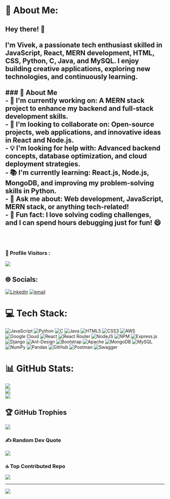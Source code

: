 # 💫 About Me:
## Hey there! 👋  <br><br>I'm Vivek, a passionate tech enthusiast skilled in **JavaScript, React, MERN development, HTML, CSS, Python, C, Java, and MySQL**. I enjoy building creative applications, exploring new technologies, and continuously learning.  <br><br>### 🚀 About Me  <br>- 🔭 **I'm currently working on:** A MERN stack project to enhance my backend and full-stack development skills.  <br>- 🤝 **I'm looking to collaborate on:** Open-source projects, web applications, and innovative ideas in React and Node.js.  <br>- 💡 **I'm looking for help with:** Advanced backend concepts, database optimization, and cloud deployment strategies.  <br>- 📚 **I'm currently learning:** React.js, Node.js, MongoDB, and improving my problem-solving skills in Python.  <br>- 💬 **Ask me about:** Web development, JavaScript, MERN stack, or anything tech-related!  <br>- 🎉 **Fun fact:** I love solving coding challenges, and I can spend hours debugging just for fun! 😄  <br><br><br>

### 👀 Profile Visitors : 
[![](https://visitcount.itsvg.in/api?id=vivek-ugale&label=Profile%20Views&color=12&icon=2)](https://visitcount.itsvg.in)

## 🌐 Socials:
[![LinkedIn](https://img.shields.io/badge/LinkedIn-%230077B5.svg?logo=linkedin&logoColor=white)](https://linkedin.com/in/vivek-ugale-1092a1294) [![email](https://img.shields.io/badge/Email-D14836?logo=gmail&logoColor=white)](mailto:vivekugale2020@gmail.com) 

# 💻 Tech Stack:
![JavaScript](https://img.shields.io/badge/javascript-%23323330.svg?style=for-the-badge&logo=javascript&logoColor=%23F7DF1E) ![Python](https://img.shields.io/badge/python-3670A0?style=for-the-badge&logo=python&logoColor=ffdd54) ![C](https://img.shields.io/badge/c-%2300599C.svg?style=for-the-badge&logo=c&logoColor=white) ![Java](https://img.shields.io/badge/java-%23ED8B00.svg?style=for-the-badge&logo=openjdk&logoColor=white) ![HTML5](https://img.shields.io/badge/html5-%23E34F26.svg?style=for-the-badge&logo=html5&logoColor=white) ![CSS3](https://img.shields.io/badge/css3-%231572B6.svg?style=for-the-badge&logo=css3&logoColor=white) ![AWS](https://img.shields.io/badge/AWS-%23FF9900.svg?style=for-the-badge&logo=amazon-aws&logoColor=white) ![Google Cloud](https://img.shields.io/badge/GoogleCloud-%234285F4.svg?style=for-the-badge&logo=google-cloud&logoColor=white) ![React](https://img.shields.io/badge/react-%2320232a.svg?style=for-the-badge&logo=react&logoColor=%2361DAFB) ![React Router](https://img.shields.io/badge/React_Router-CA4245?style=for-the-badge&logo=react-router&logoColor=white) ![NodeJS](https://img.shields.io/badge/node.js-6DA55F?style=for-the-badge&logo=node.js&logoColor=white) ![NPM](https://img.shields.io/badge/NPM-%23CB3837.svg?style=for-the-badge&logo=npm&logoColor=white) ![Express.js](https://img.shields.io/badge/express.js-%23404d59.svg?style=for-the-badge&logo=express&logoColor=%2361DAFB) ![Django](https://img.shields.io/badge/django-%23092E20.svg?style=for-the-badge&logo=django&logoColor=white) ![Ant-Design](https://img.shields.io/badge/-AntDesign-%230170FE?style=for-the-badge&logo=ant-design&logoColor=white) ![Bootstrap](https://img.shields.io/badge/bootstrap-%238511FA.svg?style=for-the-badge&logo=bootstrap&logoColor=white) ![Apache](https://img.shields.io/badge/apache-%23D42029.svg?style=for-the-badge&logo=apache&logoColor=white) ![MongoDB](https://img.shields.io/badge/MongoDB-%234ea94b.svg?style=for-the-badge&logo=mongodb&logoColor=white) ![MySQL](https://img.shields.io/badge/mysql-4479A1.svg?style=for-the-badge&logo=mysql&logoColor=white) ![NumPy](https://img.shields.io/badge/numpy-%23013243.svg?style=for-the-badge&logo=numpy&logoColor=white) ![Pandas](https://img.shields.io/badge/pandas-%23150458.svg?style=for-the-badge&logo=pandas&logoColor=white) ![GitHub](https://img.shields.io/badge/github-%23121011.svg?style=for-the-badge&logo=github&logoColor=white) ![Postman](https://img.shields.io/badge/Postman-FF6C37?style=for-the-badge&logo=postman&logoColor=white) ![Swagger](https://img.shields.io/badge/-Swagger-%23Clojure?style=for-the-badge&logo=swagger&logoColor=white)
# 📊 GitHub Stats:
![](https://github-readme-stats.vercel.app/api?username=vivek-ugale&theme=dark&hide_border=false&include_all_commits=true&count_private=false)<br/>
![](https://github-readme-streak-stats.herokuapp.com/?user=vivek-ugale&theme=dark&hide_border=false)<br/>
![](https://github-readme-stats.vercel.app/api/top-langs/?username=vivek-ugale&theme=dark&hide_border=false&include_all_commits=true&count_private=false&layout=compact)

## 🏆 GitHub Trophies
![](https://github-profile-trophy.vercel.app/?username=vivek-ugale&theme=radical&no-frame=false&no-bg=true&margin-w=4)

### ✍️ Random Dev Quote
![](https://quotes-github-readme.vercel.app/api?type=horizontal&theme=radical)

### 🔝 Top Contributed Repo
![](https://github-contributor-stats.vercel.app/api?username=vivek-ugale&limit=5&theme=dark&combine_all_yearly_contributions=true)

---
[![](https://visitcount.itsvg.in/api?id=vivek-ugale&icon=0&color=0)](https://visitcount.itsvg.in)

<!-- Proudly created with GPRM ( https://gprm.itsvg.in ) -->
